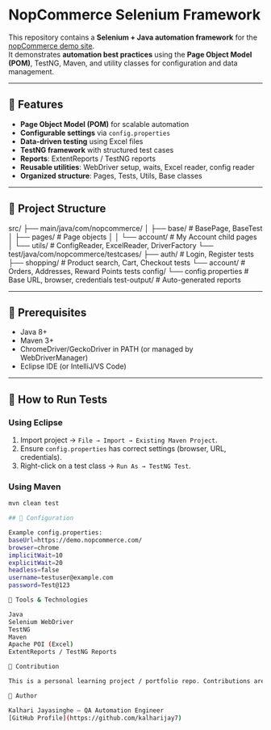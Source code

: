 # NopCommerce Selenium Framework

This repository contains a **Selenium + Java automation framework** for the [nopCommerce demo site](https://demo.nopcommerce.com/).  
It demonstrates **automation best practices** using the **Page Object Model (POM)**, TestNG, Maven, and utility classes for configuration and data management.

---

## 🔹 Features
- **Page Object Model (POM)** for scalable automation  
- **Configurable settings** via `config.properties`  
- **Data-driven testing** using Excel files  
- **TestNG framework** with structured test cases  
- **Reports**: ExtentReports / TestNG reports  
- **Reusable utilities**: WebDriver setup, waits, Excel reader, config reader  
- **Organized structure**: Pages, Tests, Utils, Base classes  

---

## 🔹 Project Structure

src/
├── main/java/com/nopcommerce/
│ ├── base/ # BasePage, BaseTest
│ ├── pages/ # Page objects
│ │ └── account/ # My Account child pages
│ └── utils/ # ConfigReader, ExcelReader, DriverFactory
└── test/java/com/nopcommerce/testcases/
├── auth/ # Login, Register tests
├── shopping/ # Product search, Cart, Checkout tests
└── account/ # Orders, Addresses, Reward Points tests
config/
└── config.properties # Base URL, browser, credentials
test-output/ # Auto-generated reports


---

## 🔹 Prerequisites
- Java 8+  
- Maven 3+  
- ChromeDriver/GeckoDriver in PATH (or managed by WebDriverManager)  
- Eclipse IDE (or IntelliJ/VS Code)  

---

## 🔹 How to Run Tests

### Using Eclipse
1. Import project → `File → Import → Existing Maven Project`.  
2. Ensure `config.properties` has correct settings (browser, URL, credentials).  
3. Right-click on a test class → `Run As → TestNG Test`.  

### Using Maven
```bash
mvn clean test

## 🔹 Configuration

Example config.properties:
baseUrl=https://demo.nopcommerce.com/
browser=chrome
implicitWait=10
explicitWait=20
headless=false
username=testuser@example.com
password=Test@123

🔹 Tools & Technologies

Java
Selenium WebDriver
TestNG
Maven
Apache POI (Excel)
ExtentReports / TestNG Reports

🔹 Contribution

This is a personal learning project / portfolio repo. Contributions are welcome for improvements, but please fork and test before submitting pull requests.

🔹 Author

Kalhari Jayasinghe – QA Automation Engineer
[GitHub Profile](https://github.com/kalharijay7)
